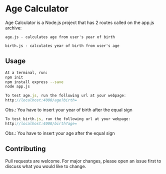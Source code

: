 # Age Calculator 

Age Calculator is a Node.js project that has 2 routes called on the app.js archive: 
```text
age.js - calculates age from user's year of birth
```
```text
birth.js - calculates year of birth from user's age
```

## Usage

```bash
At a terminal, run: 
npm init
npm install express --save
node app.js
```
```javascript
To test age.js, run the following url at your webpage:
http://localhost:4000/age?birth= 
```
Obs.: You have to insert your year of birth after the equal sign

```javascript
To test birth.js, run the following url at your webpage:
http://localhost:4000/birth?age= 
```
Obs.: You have to insert your age after the equal sign

## Contributing
Pull requests are welcome. For major changes, please open an issue first to discuss what you would like to change.

